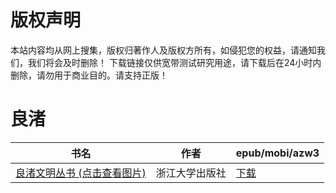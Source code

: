 # 版权声明

本站内容均从网上搜集，版权归著作人及版权方所有，如侵犯您的权益，请通知我们，我们将会及时删除！ 下载链接仅供宽带测试研究用途，请下载后在24小时内删除，请勿用于商业目的。请支持正版！

# 良渚

| 书名 | 作者 | epub/mobi/azw3 |
| --- | --- | --- |
| [良渚文明丛书 (点击查看图片)](https://www.dushupai.com/attachment/2024/06/10/0fa2b6e21f6e2b1f.jpg) | 浙江大学出版社 | [下载](https://url89.ctfile.com/f/31084289-1357001587-15feaf?p=8866) |
